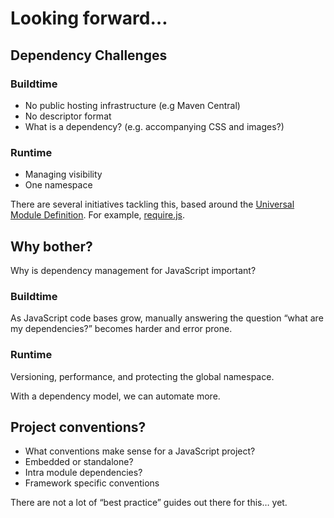 # Looking forward…

## Dependency Challenges

### Buildtime 

* No public hosting infrastructure (e.g Maven Central)
* No descriptor format
* What is a dependency? (e.g. accompanying CSS and images?)

### Runtime 

* Managing visibility
* One namespace

There are several initiatives tackling this, based around the [Universal Module Definition](https://github.com/umdjs/umd). For example,  [require.js](http://requirejs.org/).

## Why bother?

Why is dependency management for JavaScript important?

### Buildtime 

As JavaScript code bases grow, manually answering the question “what are my dependencies?” becomes harder and error prone.

### Runtime

Versioning, performance, and protecting the global namespace.

With a dependency model, we can automate more.

## Project conventions?

* What conventions make sense for a JavaScript project?
* Embedded or standalone?
* Intra module dependencies?
* Framework specific conventions

There are not a lot of “best practice” guides out there for this… yet.
